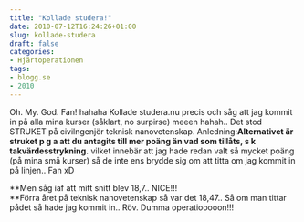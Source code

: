 ```yaml
---
title: "Kollade studera!"
date: 2010-07-12T16:24:26+01:00
slug: kollade-studera
draft: false
categories:
- Hjärtoperationen
tags:
- blogg.se
- 2010
---
```

Oh. My. God. Fan! hahaha Kollade studera.nu precis och såg att jag kommit in på alla mina kurser (såklart, no surpirse) meeen hahah.. Det stod STRUKET på civilngenjör teknisk nanovetenskap. Anledning:**Alternativet är struket p g a att du antagits till mer poäng än vad som tillåts, s k takvärdesstrykning.** vilket innebär att jag hade redan valt så mycket poäng (på mina små kurser) så de inte ens brydde sig om att titta om jag kommit in på linjen.. Fan xD  
  
  
  
**Men såg iaf att mitt snitt blev 18,7.. NICE!!!  
**Förra året på teknisk nanovetenskap så var det 18,47.. Så om man tittar pådet så hade jag kommit in.. Röv. Dumma operatiooooon!!!